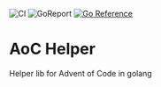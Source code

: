 ![CI](https://github.com/herrnan/aoc-helper/actions/workflows/go.yml/badge.svg)
![GoReport](https://goreportcard.com/badge/github.com/herrnan/aoc-helper)
[![Go Reference](https://pkg.go.dev/badge/github.com/herrnan/aoc-helper.svg)](https://pkg.go.dev/github.com/herrnan/aoc-helper)

# AoC Helper
Helper lib for Advent of Code in golang
